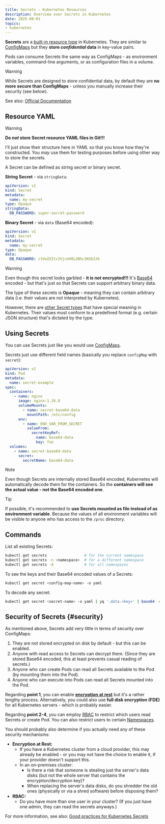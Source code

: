 ```yaml
---
title: Secrets - Kubernetes Resources
description: Overview over Secrets in Kubernetes
date: 2025-08-01
topics:
- kubernetes
---
```


**Secrets** are a [built-in resource type](overview.md) in Kubernetes. They are similar to [ConfigMaps](configmaps.md) but they **store *confidential* data** in key-value pairs.

Pods can consume Secrets the same way as ConfigMaps - as environment variables, command-line arguments, or as configuration files in a volume.

> [!WARNING]
> While Secrets are designed to store confidential data, by default they are **no more secure than ConfigMaps** - unless you manually increase their security (see [](#security) below).

See also: [Official Documentation](https://kubernetes.io/docs/concepts/configuration/secret/)

## Resource YAML

> [!WARNING]
> **Do *not* store Secret resource YAML files in Git!!!**
>
> I'll just show their structure here in YAML so that you know how they're constructed. You *may* use them for testing purposes before using other way to store the secrets.

A Secret can be defined as string secret or binary secret.

**String Secret** - via `stringData`:

```yaml {hl_lines="6"}
apiVersion: v1
kind: Secret
metadata:
  name: my-secret
type: Opaque
stringData:
  DB_PASSWORD: super-secret-password
```

**Binary Secret** - via `data` (Base64 encoded):

```yaml {hl_lines="6"}
apiVersion: v1
kind: Secret
metadata:
  name: my-secret
type: Opaque
data:
  DB_PASSWORD: c3VwZXItc2VjcmV0LXBhc3N3b3Jk
```

> [!WARNING]
> Even though this secret looks garbled - **it is not encrypted!!!** It's [Base64](https://en.wikipedia.org/wiki/Base64) encoded - but that's just so that Secrets can support arbitrary binary data.

The type of these secrets is **Opaque** - meaning they can contain arbitrary data (i.e. their values are not interpreted by Kubernetes).

However, there are [other Secret types](https://kubernetes.io/docs/concepts/configuration/secret/#secret-types) that have special meaning in Kubernetes. Their values must conform to a predefined format (e.g. certain JSON structure) that's dictated by the type.

## Using Secrets

You can use Secrets just like you would use [ConfigMaps](configmaps.md#using).

Secrets just use different field names (basically you replace `configMap` with `secret`):

```yaml {hl_lines="15,20-21"}
apiVersion: v1
kind: Pod
metadata:
  name: secret-example
spec:
  containers:
    - name: nginx
      image: nginx:1.26.0
      volumeMounts:
        - name: secret-base64-data
          mountPath: /etc/config
      env:
        - name: ENV_VAR_FROM_SECRET
          valueFrom:
            secretKeyRef:
              name: base64-data
              key: foo
  volumes:
    - name: secret-base64-data
      secret:
        secretName: base64-data
```

> [!NOTE]
> Even though Secrets are internally stored Base64 encoded, Kubernetes will automatically decode them for the containers. So the **containers will see the actual value - not the Base64 encoded one**.

> [!TIP]
> If possible, it's recommended to **use Secrets mounted as file instead of as environment variable**. Because the values of all environment variables will be visible to anyone who has access to the `/proc` directory.

## Commands

List all existing Secrets:

```sh
kubectl get secrets                 # for the current namespace
kubectl get secrets -n <namespace>  # for a different namespace
kubectl get secrets -A              # for all namespaces
```

To see the keys and their Base64 encoded values of a Secrets:

```sh
kubectl get secret <config-map-name> -o yaml
```

To decode any secret:

```sh
kubectl get secret <secret-name> -o yaml | yq '.data.<key>' | base64 -d
```

## Security of Secrets {#security}

As mentioned above, Secrets add very little in terms of security over ConfigMaps:

1. They are not stored encrypted on disk by default - but this can be enabled.
1. Anyone with read access to Secrets can decrypt them. (Since they are stored Base64 encoded, this at least prevents casual reading of secrets.)
1. Anyone who can create Pods can read all Secrets available to the Pod (by mounting them into the Pod).
1. Anyone who can execute into Pods can read all Secrets mounted into the Pod.

Regarding **point 1**, you can enable [**encryption at rest**](https://kubernetes.io/docs/tasks/administer-cluster/encrypt-data/) but it's a rather lengthy process. Alternatively, you could also use **full disk encryption (FDE)** for all Kubernetes servers - which is probably easier.

Regarding **point 2-4**, you can employ [RBAC](https://kubernetes.io/docs/reference/access-authn-authz/rbac/) to restrict which users read Secrets or create Pod. You can also restrict users to certain [Namespaces](namespaces.md).

You should probably also determine if you actually need any of these security mechanisms:

* **Encryption at Rest:**
  * If you have a Kubernetes cluster from a cloud provider, this may already be enabled - or you may not have the choice to enable it, if your provider doesn't support this.
  * In an on-premises cluster:
    * Is there a risk that someone is stealing just the server's data disks (but not the whole server that contains the encryption/decryption key)?
    * When replacing the server's data disks, do you shredder the old ones (physically or via a shred software) before disposing them?
* **RBAC:**
  * Do you have more than one user in your cluster? (If you just have one admin, they can read the secrets anyways.)

For more information, see also: [Good practices for Kubernetes Secrets](https://kubernetes.io/docs/concepts/security/secrets-good-practices/)
